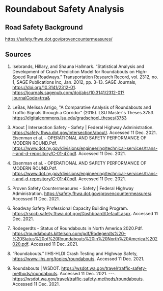 # Roundabout Safety Analysis


## Road Safety Background


https://safety.fhwa.dot.gov/provencountermeasures/


## Sources

1.  Isebrands, Hillary, and Shauna Hallmark. “Statistical Analysis and Development of Crash Prediction Model for Roundabouts on High-Speed Rural Roadways.” Transportation  Research Record, vol. 2312, no. 1, SAGE Publications Inc, Jan. 2012, pp. 3–13. SAGE Journals, https://doi.org/10.3141/2312-01.
https://journals.sagepub.com/doi/abs/10.3141/2312-01?journalCode=trra&


2.  LeBas, Melissa Arrigo, "A Comparative Analysis of Roundabouts and Traffic Signals through a Corridor" (2015). LSU Master's Theses.3753.
https://digitalcommons.lsu.edu/gradschool_theses/3753


3.  About | Intersection Safety - Safety | Federal Highway Administration. https://safety.fhwa.dot.gov/intersection/about/. Accessed 11 Dec. 2021.
Eisenman et al. - OPERATIONAL AND SAFETY PERFORMANCE OF MODERN ROUND.Pdf. https://www.dot.ny.gov/divisions/engineering/technical-services/trans-r-and-d-repository/C-01-47.pdf. Accessed 11 Dec. 2021.


4.  Eisenman et al. - OPERATIONAL AND SAFETY PERFORMANCE OF MODERN ROUND.Pdf. https://www.dot.ny.gov/divisions/engineering/technical-services/trans-r-and-d-repository/C-01-47.pdf. Accessed 11 Dec. 2021.


5.  Proven Safety Countermeasures - Safety | Federal Highway Administration. https://safety.fhwa.dot.gov/provencountermeasures/. Accessed 11 Dec. 2021.


6.  Roadway Safety Professional Capacity Building Program. https://rspcb.safety.fhwa.dot.gov/Dashboard/Default.aspx. Accessed 11 Dec. 2021.


7.  Rodegerdts - Status of Roundabouts in North America 2020.Pdf. https://roundabouts.kittelson.com/pdf/Rodegerdts%20-%20Status%20of%20Roundabouts%20in%20North%20America%202020.pdf. Accessed 11 Dec. 2021.


8.  “Roundabouts.” IIHS-HLDI Crash Testing and Highway Safety, https://www.iihs.org/topics/roundabouts. Accessed 11 Dec. 2021.


9.  Roundabouts | WSDOT. https://wsdot.wa.gov/travel/traffic-safety-methods/roundabouts. Accessed 11 Dec. 2021.
---. https://wsdot.wa.gov/travel/traffic-safety-methods/roundabouts. Accessed 11 Dec. 2021.





